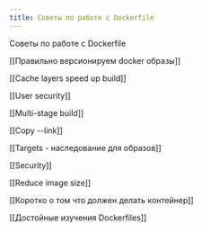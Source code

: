 ```yaml
---
title: Советы по работе с Dockerfile
---
```


Советы по работе с Dockerfile

[[Правильно версионируем docker образы]]

[[Cache layers speed up build]]

[[User security]]

[[Multi-stage build]]

[[Copy --link]]

[[Targets - наследование для образов]]

[[Security]]

[[Reduce image size]]

[[Коротко о том что должен делать контейнер]]

[[Достойные изучения Dockerfiles]]
